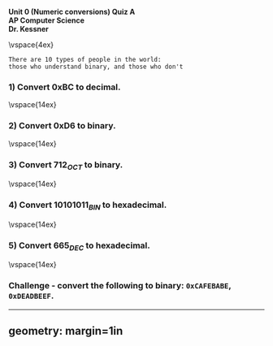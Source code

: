 __Unit 0 (Numeric conversions) Quiz A__  
__AP Computer Science__  
__Dr. Kessner__  


\vspace{4ex}


```
There are 10 types of people in the world:
those who understand binary, and those who don't
```


### 1) Convert 0xBC to decimal.

\vspace{14ex}

### 2) Convert 0xD6 to binary.

\vspace{14ex}

### 3) Convert $712_{OCT}$ to binary.

\vspace{14ex}

### 4) Convert $10101011_{BIN}$ to hexadecimal.

\vspace{14ex}

### 5) Convert $665_{DEC}$ to hexadecimal.

\vspace{14ex}


### Challenge - convert the following to binary:  `0xCAFEBABE`, `0xDEADBEEF`.  


---
geometry: margin=1in
---


